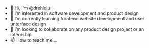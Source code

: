 - 👋 Hi, I’m @drehlolu
- 👀 I’m interested in software development and product design
- 🌱 I’m currently learning frontend website development and user unterface design
- 💞️ I’m looking to collaborate on any product design project or an internship
- 📫 How to reach me ...

<!---
drehlolu/drehlolu is a ✨ special ✨ repository because its `README.md` (this file) appears on your GitHub profile.
You can click the Preview link to take a look at your changes.
--->
